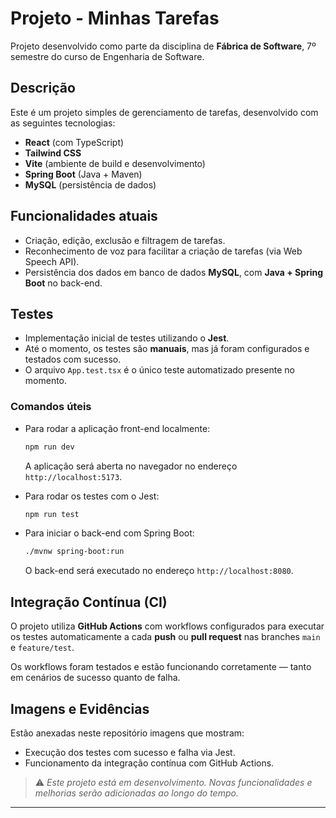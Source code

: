 # Projeto - Minhas Tarefas

Projeto desenvolvido como parte da disciplina de **Fábrica de Software**, 7º semestre do curso de Engenharia de Software.

## Descrição

Este é um projeto simples de gerenciamento de tarefas, desenvolvido com as seguintes tecnologias:

* **React** (com TypeScript)
* **Tailwind CSS**
* **Vite** (ambiente de build e desenvolvimento)
* **Spring Boot** (Java + Maven)
* **MySQL** (persistência de dados)

## Funcionalidades atuais

* Criação, edição, exclusão e filtragem de tarefas.
* Reconhecimento de voz para facilitar a criação de tarefas (via Web Speech API).
* Persistência dos dados em banco de dados **MySQL**, com **Java + Spring Boot** no back-end.

## Testes

* Implementação inicial de testes utilizando o **Jest**.
* Até o momento, os testes são **manuais**, mas já foram configurados e testados com sucesso.
* O arquivo `App.test.tsx` é o único teste automatizado presente no momento.

### Comandos úteis

* Para rodar a aplicação front-end localmente:

  ```bash
  npm run dev
  ```

  A aplicação será aberta no navegador no endereço `http://localhost:5173`.

* Para rodar os testes com o Jest:

  ```bash
  npm run test
  ```

* Para iniciar o back-end com Spring Boot:

  ```bash
  ./mvnw spring-boot:run
  ```

  O back-end será executado no endereço `http://localhost:8080`.

## Integração Contínua (CI)

O projeto utiliza **GitHub Actions** com workflows configurados para executar os testes automaticamente a cada **push** ou **pull request** nas branches `main` e `feature/test`.

Os workflows foram testados e estão funcionando corretamente — tanto em cenários de sucesso quanto de falha.

## Imagens e Evidências

Estão anexadas neste repositório imagens que mostram:

* Execução dos testes com sucesso e falha via Jest.
* Funcionamento da integração contínua com GitHub Actions.

> ⚠️ *Este projeto está em desenvolvimento. Novas funcionalidades e melhorias serão adicionadas ao longo do tempo.*

---
